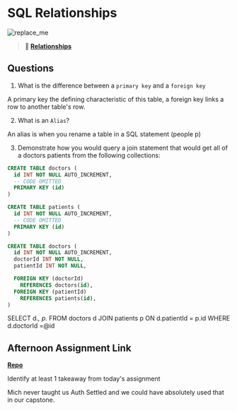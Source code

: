 # SQL Relationships

![replace_me](https://codeworks.blob.core.windows.net/public/assets/img/illustrations/placeholder.svg)

> **📖 [Relationships](https://codeworksacademy.com/fs-student-guide/resources/wk11/02-MySQL-Relationships)**

## Questions

1. What is the difference between a `primary key` and a `foreign key`

A primary key the defining characteristic of this table, a foreign key links a row to another table's row.

2. What is an `Alias`?

An alias is when you rename a table in a SQL statement (people p)

3. Demonstrate how you would query a join statement that would get all of a doctors patients from the following collections:

```SQL
CREATE TABLE doctors (
  id INT NOT NULL AUTO_INCREMENT,
  -- CODE OMITTED
  PRIMARY KEY (id)
)

CREATE TABLE patients (
  id INT NOT NULL AUTO_INCREMENT,
  -- CODE OMITTED
  PRIMARY KEY (id)
)

CREATE TABLE doctors (
  id INT NOT NULL AUTO_INCREMENT,
  doctorId INT NOT NULL,
  patientId INT NOT NULL,

  FOREIGN KEY (doctorId)
    REFERENCES doctors(id),
  FOREIGN KEY (patientId)
    REFERENCES patients(id),
)

```
SELECT 
d.*,
p.*
FROM doctors d
JOIN patients p ON d.patientId = p.id
WHERE d.doctorId =@id
## Afternoon Assignment Link

**[Repo](https://github.com/jon-cron/<ASSIGNMENT_REPO>)**

Identify at least 1 takeaway from today's assignment

Mich never taught us Auth Settled and we could have absolutely used that in our capstone.
